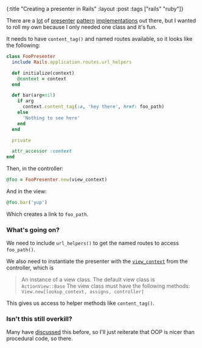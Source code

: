 {:title "Creating a presenter in Rails"
:layout :post
:tags ["rails" "ruby"]}

There are a [lot][1] of [presenter][2] [pattern][3] [implementations][4] out there, but I wanted
to roll my own because I only needed one class and it's fun.

It needs to have `content_tag()` and named routes available, so it looks like the following:

```ruby
class FooPresenter
  include Rails.application.routes.url_helpers

  def initialize(context)
    @context = context
  end

  def bar(arg=nil)
    if arg
      context.content_tag(:a, 'hey there', href: foo_path)
    else
      'Nothing to see here'
    end
  end

  private

  attr_accessor :context
end
```

Then, in the controller:

```ruby
@foo = FooPresenter.new(view_context)
```

And in the view:

```ruby
@foo.bar('yup')
```

Which creates a link to `foo_path`.

### What's going on?

We need to include `url_helpers()` to get the named routes to access `foo_path()`.

We also need to instantiate the presenter with the [`view_context`][5] from the controller, which
is

> An instance of a view class. The default view class is `ActionView::Base`
> The view class must have the following methods: `View.new[lookup_context, assigns, controller]`

This gives us access to helper methods like `content_tag()`.

### Isn't this still overkill?

Many have [discussed][6] this before, so I'll just reiterate that OOP is nicer than procedural
code, so there.

[1]: https://github.com/drapergem/draper
[2]: https://github.com/ihoka/viewtastic
[3]: https://github.com/jamesgolick/active_presenter
[4]: https://github.com/apotonick/cells
[5]: http://apidock.com/rails/AbstractController/Rendering/view_context
[6]: http://blog.steveklabnik.com/posts/2011-09-09-better-ruby-presenters
